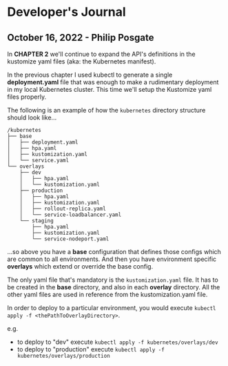 # Developer's Journal

## October 16, 2022 - Philip Posgate

In **CHAPTER 2** we'll continue to expand the API's definitions in the kustomize yaml files (aka: the Kubernetes manifest). 

In the previous chapter I used kubectl to generate a single **deployment.yaml** file that was enough to make a rudimentary deployment in my local Kubernetes cluster.  This time we'll setup the Kustomize yaml files properly.

The following is an example of how the ```kubernetes``` directory structure should look like...

```
/kubernetes
├── base
│   ├── deployment.yaml
│   ├── hpa.yaml
│   ├── kustomization.yaml
│   └── service.yaml
└── overlays
    ├── dev
    │   ├── hpa.yaml
    │   └── kustomization.yaml
    ├── production
    │   ├── hpa.yaml
    │   ├── kustomization.yaml
    │   ├── rollout-replica.yaml
    │   └── service-loadbalancer.yaml
    └── staging
        ├── hpa.yaml
        ├── kustomization.yaml
        └── service-nodeport.yaml
```

...so above you have a **base** configuration that defines those configs which are common to all environments.  And then you have environment specific **overlays** which extend or override the base config.

The only yaml file that's mandatory is the ```kustomization.yaml``` file. It has to be created in the **base** directory, and also in each **overlay** directory.  All the other yaml files are used in reference from the kustomization.yaml file.  

In order to deploy to a particular environment, you would execute ```kubectl apply -f <thePathToOverlayDirectory>```.

e.g. 

* to deploy to "dev" execute ```kubectl apply -f kubernetes/overlays/dev```
* to deploy to "production" execute ```kubectl apply -f kubernetes/overlays/production```

